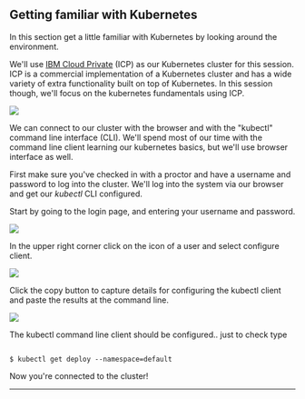 
## Getting familiar with Kubernetes

In this section get a little familiar with Kubernetes by looking around the environment.

We'll use [IBM Cloud Private](https://www.ibm.com/cloud/learn/what-is-private-cloud) (ICP) as our Kubernetes cluster for this session. ICP is a commercial implementation of a Kubernetes cluster and has a wide variety of extra functionality built on top of Kubernetes. In this session though, we'll focus on the kubernetes fundamentals using ICP. 

![](../images/cluster-diagram.jpg)



We can connect to our cluster with the browser and with the "kubectl" command line interface (CLI). We'll spend most of our time with the command line client learning our kubernetes basics, but we'll use browser interface as well.

First make sure you've checked in with a proctor and have a username and password to log into the cluster.  We'll log into the system via our browser and get our *kubectl* CLI configured.  

Start by going to the login page, and entering your username and password.

![](../images/login.jpg)

In the upper right corner click on the icon of a user and select configure client.

![](../images/config.jpg)


Click the copy button to capture details for configuring the kubectl client and paste the results at the command line.

![](../images/config-box.jpg)


The kubectl command line client should be configured.. just to check type

```

$ kubectl get deploy --namespace=default

```

Now you're connected to the cluster!


---

